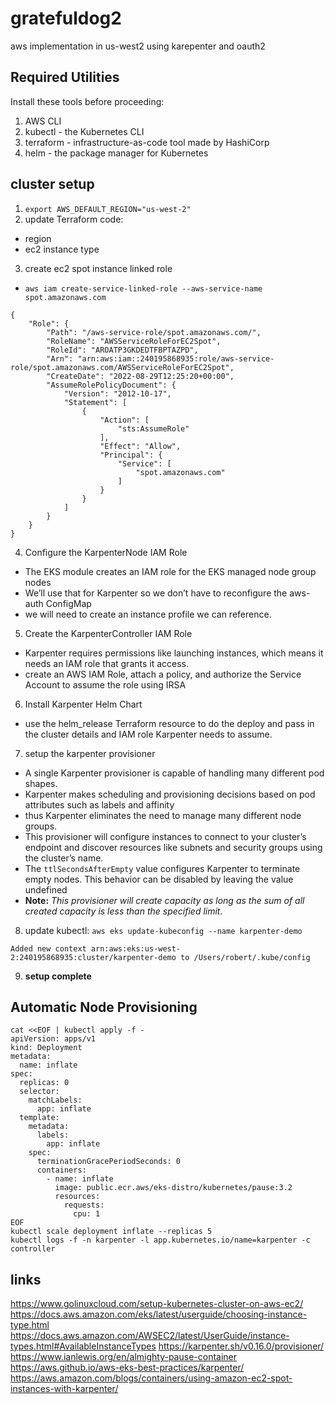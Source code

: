 # gratefuldog2
aws implementation in us-west2 using karepenter and oauth2

## Required Utilities
Install these tools before proceeding:

1. AWS CLI
2. kubectl - the Kubernetes CLI
3. terraform - infrastructure-as-code tool made by HashiCorp
4. helm - the package manager for Kubernetes


## cluster setup
1. `export AWS_DEFAULT_REGION="us-west-2"`
2. update Terraform code:
  + region
  + ec2 instance type
3. create ec2 spot instance linked role
  + `aws iam create-service-linked-role --aws-service-name spot.amazonaws.com`
```
{
    "Role": {
        "Path": "/aws-service-role/spot.amazonaws.com/",
        "RoleName": "AWSServiceRoleForEC2Spot",
        "RoleId": "AROATP3GKDEDTFBPTAZPD",
        "Arn": "arn:aws:iam::240195868935:role/aws-service-role/spot.amazonaws.com/AWSServiceRoleForEC2Spot",
        "CreateDate": "2022-08-29T12:25:20+00:00",
        "AssumeRolePolicyDocument": {
            "Version": "2012-10-17",
            "Statement": [
                {
                    "Action": [
                        "sts:AssumeRole"
                    ],
                    "Effect": "Allow",
                    "Principal": {
                        "Service": [
                            "spot.amazonaws.com"
                        ]
                    }
                }
            ]
        }
    }
}
```
4. Configure the KarpenterNode IAM Role 
  + The EKS module creates an IAM role for the EKS managed node group nodes
  + We’ll use that for Karpenter so we don’t have to reconfigure the aws-auth ConfigMap
  + we will need to create an instance profile we can reference.

5. Create the KarpenterController IAM Role
  + Karpenter requires permissions like launching instances, which means it needs an IAM role that grants it access.
  + create an AWS IAM Role, attach a policy, and authorize the Service Account to assume the role using IRSA
6. Install Karpenter Helm Chart
  + use the helm_release Terraform resource to do the deploy and pass in the cluster details and IAM role Karpenter needs to assume.
7. setup the karpenter provisioner
  + A single Karpenter provisioner is capable of handling many different pod shapes.
  + Karpenter makes scheduling and provisioning decisions based on pod attributes such as labels and affinity
  + thus Karpenter eliminates the need to manage many different node groups.
  + This provisioner will configure instances to connect to your cluster’s endpoint and discover resources like subnets and security groups using the cluster’s name.
  + The `ttlSecondsAfterEmpty` value configures Karpenter to terminate empty nodes. This behavior can be disabled by leaving the value undefined
  + **Note:** *This provisioner will create capacity as long as the sum of all created capacity is less than the specified limit.*
8. update kubectl:   `aws eks update-kubeconfig --name karpenter-demo`
```
Added new context arn:aws:eks:us-west-2:240195868935:cluster/karpenter-demo to /Users/robert/.kube/config
```
9. **setup complete**

## Automatic Node Provisioning
```
cat <<EOF | kubectl apply -f -
apiVersion: apps/v1
kind: Deployment
metadata:
  name: inflate
spec:
  replicas: 0
  selector:
    matchLabels:
      app: inflate
  template:
    metadata:
      labels:
        app: inflate
    spec:
      terminationGracePeriodSeconds: 0
      containers:
        - name: inflate
          image: public.ecr.aws/eks-distro/kubernetes/pause:3.2
          resources:
            requests:
              cpu: 1
EOF
kubectl scale deployment inflate --replicas 5
kubectl logs -f -n karpenter -l app.kubernetes.io/name=karpenter -c controller

```

## links 
https://www.golinuxcloud.com/setup-kubernetes-cluster-on-aws-ec2/
https://docs.aws.amazon.com/eks/latest/userguide/choosing-instance-type.html
https://docs.aws.amazon.com/AWSEC2/latest/UserGuide/instance-types.html#AvailableInstanceTypes
https://karpenter.sh/v0.16.0/provisioner/
https://www.ianlewis.org/en/almighty-pause-container
https://aws.github.io/aws-eks-best-practices/karpenter/
https://aws.amazon.com/blogs/containers/using-amazon-ec2-spot-instances-with-karpenter/
